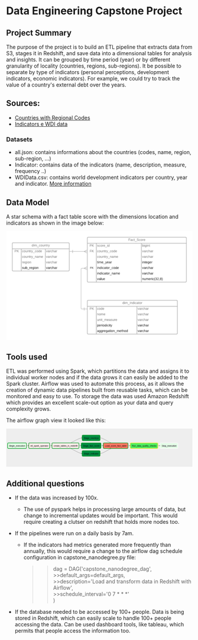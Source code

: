 # Data Engineering Capstone Project

## Project Summary

The purpose of the project is to build an ETL pipeline that extracts data from S3, stages it in Redshift, and save data into a dimensional tables for analysis and insights. It can be grouped by time period (year) or by different granularity of locality (countries, regions, sub-regions).  It be possible to separate by type of indicators (personal perceptions, development indicators, economic indicators). For example, we could try to track the value of a country's external debt over the years.


## Sources:

- [Countries with Regional Codes](https://github.com/lukes/ISO-3166-Countries-with-Regional-Codes/blob/master/all/all.json)
- [Indicators e WDI data](https://datatopics.worldbank.org/world-development-indicators/#archives)

### Datasets

- all.json: contains informations about the countries (codes, name, region, sub-region, ...)
- Indicator: contains data of the indicators (name, description, measure, frequency ..)
- WDIData.csv: contains world development indicators per country, year and indicator. [More information](https://www.worldbank.org/en/who-we-are)

## Data Model

 A star schema with a fact table score with the dimensions location and indicators as shown in the image below:

 ![diagram](diagrama.png)


## Tools used

ETL was performed using Spark, which partitions the data and assigns it to individual worker nodes and if the data grows it can easily be added to the Spark cluster. Airflow was used to automate this process, as it allows the creation of dynamic data pipelines built from reusable tasks, which can be monitored and easy to use. To storage the data was used Amazon Redshift which provides an excellent scale-out option as your data and query complexity grows.

The  airflow graph view it looked like this:

![airflow](airflow.png)


## Additional questions
  - If the data was increased by 100x.
    - The use of pyspark helps in processing large amounts of data, but change to incremental updates would be important.  This would require creating a clutser on redshift that holds more nodes too.

  - If the pipelines were run on a daily basis by 7am.
      - If the indicators had metrics generated more frequently than annually, this would require a change to the airflow dag schedule configuration in capstone_nanodegree.py file: 

   		>>dag = DAG('capstone_nanodegree_dag',  
          	>>default_args=default_args,  
          	>>description='Load and transform data in Redshift with Airflow',  
          	>>schedule_interval='0 7 * * *'  
        )

  - If the database needed to be accessed by 100+ people.
    Data is being stored in Redshift, which can easily scale to handle 100+ people accessing the data. Can be used dashboard tools, like tableau, which permits that people access the information too.
